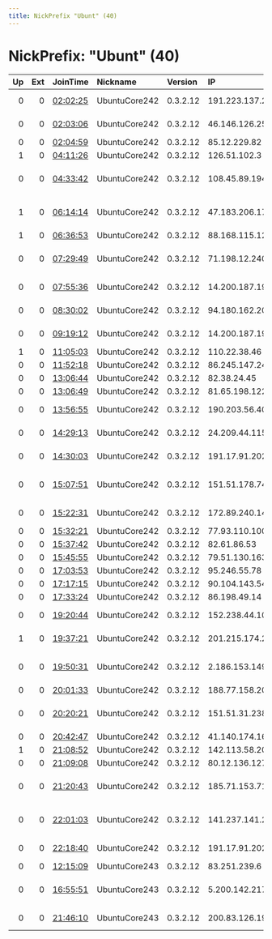 ```yaml
---
title: NickPrefix "Ubunt" (40)
---
```


# NickPrefix: "Ubunt" (40)

|   Up |   Ext | JoinTime                                                                                            | Nickname      | Version   | IP              | AS                                       | CC   |   ORp |   Dirp | OS    | Contact   |   eFamMembers |
|-----:|------:|:----------------------------------------------------------------------------------------------------|:--------------|:----------|:----------------|:-----------------------------------------|:-----|------:|-------:|:------|:----------|--------------:|
|    0 |     0 | [02:02:25](https://metrics.torproject.org/rs.html#details/E6D510A0BFE7DAA803644D0CEB11872F92D0CB47) | UbuntuCore242 | 0.3.2.12  | 191.223.137.213 | Brasil Telecom S/A - Filial Distrito Fed | br   | 34389 |      0 | Linux | None      |             1 |
|    0 |     0 | [02:03:06](https://metrics.torproject.org/rs.html#details/DFEA3EC5526E2153C8DB98309F42E8774C276618) | UbuntuCore242 | 0.3.2.12  | 46.146.126.255  | JSC ER-Telecom Holding                   | ru   | 34261 |      0 | Linux | None      |             1 |
|    0 |     0 | [02:04:59](https://metrics.torproject.org/rs.html#details/9E55612BB500CD07548241635CB30EA4CAFB7456) | UbuntuCore242 | 0.3.2.12  | 85.12.229.82    | INSYS LLC                                | ru   | 46031 |      0 | Linux | None      |             1 |
|    1 |     0 | [04:11:26](https://metrics.torproject.org/rs.html#details/37803AAE98FE927601E4F8AB32AC7D52C727E9EF) | UbuntuCore242 | 0.3.2.12  | 126.51.102.3    | Softbank BB Corp.                        | jp   | 46087 |      0 | Linux | None      |             1 |
|    0 |     0 | [04:33:42](https://metrics.torproject.org/rs.html#details/079EE0BFAF079C5EE32C2513576E455B510FDE9B) | UbuntuCore242 | 0.3.2.12  | 108.45.89.194   | MCI Communications Services, Inc. d/b/a  | us   | 45035 |      0 | Linux | None      |             1 |
|    1 |     0 | [06:14:14](https://metrics.torproject.org/rs.html#details/2D5A8ED788A72D3809EB6B1A2E38531B261DBE1D) | UbuntuCore242 | 0.3.2.12  | 47.183.206.171  | Frontier Communications of America, Inc. | us   | 32949 |      0 | Linux | None      |             1 |
|    1 |     0 | [06:36:53](https://metrics.torproject.org/rs.html#details/70406D24D7BDD2C3C9281F0507BA84383FE42B1D) | UbuntuCore242 | 0.3.2.12  | 88.168.115.12   | Free SAS                                 | fr   | 39003 |      0 | Linux | None      |             1 |
|    0 |     0 | [07:29:49](https://metrics.torproject.org/rs.html#details/9E9EA6A3D23BDBB01CF1C4CF0BD8B17D1D3362E5) | UbuntuCore242 | 0.3.2.12  | 71.198.12.240   | Comcast Cable Communications, LLC        | us   | 39791 |      0 | Linux | None      |             1 |
|    0 |     0 | [07:55:36](https://metrics.torproject.org/rs.html#details/96A2198EAA6EE9DF695B50F3791C0434AEE1E97C) | UbuntuCore242 | 0.3.2.12  | 14.200.187.193  | TPG Telecom Limited                      | au   | 46643 |      0 | Linux | None      |             1 |
|    0 |     0 | [08:30:02](https://metrics.torproject.org/rs.html#details/4367736E24332A04EDCEBCB0395336BDC630BD76) | UbuntuCore242 | 0.3.2.12  | 94.180.162.207  | JSC ER-Telecom Holding                   | ru   | 34681 |      0 | Linux | None      |             1 |
|    0 |     0 | [09:19:12](https://metrics.torproject.org/rs.html#details/A75D042EB03479BC03BEDA454E53AD1D8494B08A) | UbuntuCore242 | 0.3.2.12  | 14.200.187.193  | TPG Telecom Limited                      | au   | 33649 |      0 | Linux | None      |             1 |
|    1 |     0 | [11:05:03](https://metrics.torproject.org/rs.html#details/2B1FDC0AABCEA7BA7EC04A4294F4B15D061B70CB) | UbuntuCore242 | 0.3.2.12  | 110.22.38.46    | Microplex PTY LTD                        | au   | 35271 |      0 | Linux | None      |             1 |
|    0 |     0 | [11:52:18](https://metrics.torproject.org/rs.html#details/115DE7D1CC32B323F7115CE4EB15ECD095356665) | UbuntuCore242 | 0.3.2.12  | 86.245.147.24   | Orange                                   | fr   | 33151 |      0 | Linux | None      |             1 |
|    0 |     0 | [13:06:44](https://metrics.torproject.org/rs.html#details/CF0EE6669384CE41FE583ACC420DAF1775284FC4) | UbuntuCore242 | 0.3.2.12  | 82.38.24.45     | Virgin Media Limited                     | gb   | 39557 |      0 | Linux | None      |             1 |
|    0 |     0 | [13:06:49](https://metrics.torproject.org/rs.html#details/352139C020FE9A31DD2EEE098CA8483407C9580A) | UbuntuCore242 | 0.3.2.12  | 81.65.198.122   | SFR SA                                   | fr   | 37525 |      0 | Linux | None      |             1 |
|    0 |     0 | [13:56:55](https://metrics.torproject.org/rs.html#details/8BF043BC25FE348F95E938B5F87121BE68CEB7C8) | UbuntuCore242 | 0.3.2.12  | 190.203.56.40   | CANTV Servicios, Venezuela               | ve   | 43697 |      0 | Linux | None      |             1 |
|    0 |     0 | [14:29:13](https://metrics.torproject.org/rs.html#details/E2F92CE968947DAC5082A325A94C826F2A2BB13C) | UbuntuCore242 | 0.3.2.12  | 24.209.44.115   | Time Warner Cable Internet LLC           | us   | 45945 |      0 | Linux | None      |             1 |
|    0 |     0 | [14:30:03](https://metrics.torproject.org/rs.html#details/7F804BF110545165A09553AB33F9B36FB2FACAEA) | UbuntuCore242 | 0.3.2.12  | 191.17.91.202   | TELEFu00D4NICA BRASIL S.A                | br   | 38019 |      0 | Linux | None      |             1 |
|    0 |     0 | [15:07:51](https://metrics.torproject.org/rs.html#details/FD956E39A88AAD16D13A83C5AE0B3E01618AC8DF) | UbuntuCore242 | 0.3.2.12  | 151.51.178.74   | Wind Telecomunicazioni SpA               | it   | 37083 |      0 | Linux | None      |             1 |
|    0 |     0 | [15:22:31](https://metrics.torproject.org/rs.html#details/5069FAA8451D0874F476D5495E9FAED4478E0787) | UbuntuCore242 | 0.3.2.12  | 172.89.240.141  | Time Warner Cable Internet LLC           | us   | 33265 |      0 | Linux | None      |             1 |
|    0 |     0 | [15:32:21](https://metrics.torproject.org/rs.html#details/0E3B566474B8287F4D41D79D3845E8723EDB1364) | UbuntuCore242 | 0.3.2.12  | 77.93.110.100   | MTS PJSC                                 | ru   | 43327 |      0 | Linux | None      |             1 |
|    0 |     0 | [15:37:42](https://metrics.torproject.org/rs.html#details/E9114803F7F5DAD8DD28894811CC59793699D419) | UbuntuCore242 | 0.3.2.12  | 82.61.86.53     | Telecom Italia                           | it   | 40371 |      0 | Linux | None      |             1 |
|    0 |     0 | [15:45:55](https://metrics.torproject.org/rs.html#details/328F52D459A915D72A83A50EC86FD99019957808) | UbuntuCore242 | 0.3.2.12  | 79.51.130.163   | Telecom Italia                           | it   | 36095 |      0 | Linux | None      |             1 |
|    0 |     0 | [17:03:53](https://metrics.torproject.org/rs.html#details/D7E2A00ED8D76CE248938B7F4CC61689B9C20C78) | UbuntuCore242 | 0.3.2.12  | 95.246.55.78    | Telecom Italia                           | it   | 33411 |      0 | Linux | None      |             1 |
|    0 |     0 | [17:17:15](https://metrics.torproject.org/rs.html#details/80B7AF113F3573409ABF2013450A92154A22F89B) | UbuntuCore242 | 0.3.2.12  | 90.104.143.54   | Orange                                   | fr   | 43567 |      0 | Linux | None      |             1 |
|    0 |     0 | [17:33:24](https://metrics.torproject.org/rs.html#details/19BECF5B83D6760DE011152871CBD20E6E0915CA) | UbuntuCore242 | 0.3.2.12  | 86.198.49.14    | Orange                                   | fr   | 44067 |      0 | Linux | None      |             1 |
|    0 |     0 | [19:20:44](https://metrics.torproject.org/rs.html#details/90B0F9E3E2A9E1B1AAD5140848EBAFC8529C21C6) | UbuntuCore242 | 0.3.2.12  | 152.238.44.105  | Telemar Norte Leste S.A.                 | br   | 43841 |      0 | Linux | None      |             1 |
|    1 |     0 | [19:37:21](https://metrics.torproject.org/rs.html#details/671755A92B52E027E30F03E08946AC02CBB3799B) | UbuntuCore242 | 0.3.2.12  | 201.215.174.207 | VTR BANDA ANCHA S.A.                     | cl   | 37977 |      0 | Linux | None      |             1 |
|    0 |     0 | [19:50:31](https://metrics.torproject.org/rs.html#details/CEF12879E18D9940A9ED94728F446C8D5FB5984D) | UbuntuCore242 | 0.3.2.12  | 2.186.153.149   | Iran Telecommunication Company PJS       | ir   | 32889 |      0 | Linux | None      |             1 |
|    0 |     0 | [20:01:33](https://metrics.torproject.org/rs.html#details/9E1AC5BE7D7EBEAF86989E289BE7FEE5E9ACCE65) | UbuntuCore242 | 0.3.2.12  | 188.77.158.200  | Orange Espagne SA                        | es   | 40115 |      0 | Linux | None      |             1 |
|    0 |     0 | [20:20:21](https://metrics.torproject.org/rs.html#details/6AAF50B3645D36D3741898033C7C0F016A768D44) | UbuntuCore242 | 0.3.2.12  | 151.51.31.238   | Wind Telecomunicazioni SpA               | it   | 38845 |      0 | Linux | None      |             1 |
|    0 |     0 | [20:42:47](https://metrics.torproject.org/rs.html#details/33A843540C7C26C7F15CEDED8C3D82B20EF0454E) | UbuntuCore242 | 0.3.2.12  | 41.140.174.162  | MT-MPLS                                  | ma   | 45197 |      0 | Linux | None      |             1 |
|    1 |     0 | [21:08:52](https://metrics.torproject.org/rs.html#details/835186D0E447A3E62A062B456345BBEF73AD552D) | UbuntuCore242 | 0.3.2.12  | 142.113.58.202  | Bell Canada                              | ca   | 44279 |      0 | Linux | None      |             1 |
|    0 |     0 | [21:09:08](https://metrics.torproject.org/rs.html#details/FA8FA461D7F7C323E3E882620624899CAEDC0D36) | UbuntuCore242 | 0.3.2.12  | 80.12.136.127   | Orange                                   | gf   | 40453 |      0 | Linux | None      |             1 |
|    0 |     0 | [21:20:43](https://metrics.torproject.org/rs.html#details/154BBC08F32516303243DDB094FD1A0E21EF6BFE) | UbuntuCore242 | 0.3.2.12  | 185.71.153.71   | Iran Telecommunication Company PJS       | ir   | 33595 |      0 | Linux | None      |             1 |
|    0 |     0 | [22:01:03](https://metrics.torproject.org/rs.html#details/A89C76AA654A2877EF9ABE45D613B51FF4AF80D7) | UbuntuCore242 | 0.3.2.12  | 141.237.141.23  | Vodafone-panafon Hellenic Telecommunicat | gr   | 36999 |      0 | Linux | None      |             1 |
|    0 |     0 | [22:18:40](https://metrics.torproject.org/rs.html#details/C6FD02BAF462F292039385B2ED0E72200DA5A91B) | UbuntuCore242 | 0.3.2.12  | 191.17.91.202   | TELEFu00D4NICA BRASIL S.A                | br   | 37279 |      0 | Linux | None      |             1 |
|    0 |     0 | [12:15:09](https://metrics.torproject.org/rs.html#details/27CA658B357766AA2DF44B886C7594F2C6A75F34) | UbuntuCore243 | 0.3.2.12  | 83.251.239.6    | Com Hem AB                               | se   | 43208 |      0 | Linux | None      |             1 |
|    0 |     0 | [16:55:51](https://metrics.torproject.org/rs.html#details/1ACB4D7794B4B52C9FE9E3F2ADE9739CC152AA7E) | UbuntuCore243 | 0.3.2.12  | 5.200.142.217   | Telecommunications Company of Golestan p | ir   | 37551 |      0 | Linux | None      |             1 |
|    0 |     0 | [21:46:10](https://metrics.torproject.org/rs.html#details/CD0023E9D0E67D4524BF5187CDB0AB34874B9DD8) | UbuntuCore243 | 0.3.2.12  | 200.83.126.198  | VTR BANDA ANCHA S.A.                     | cl   | 37661 |      0 | Linux | None      |             1 |
